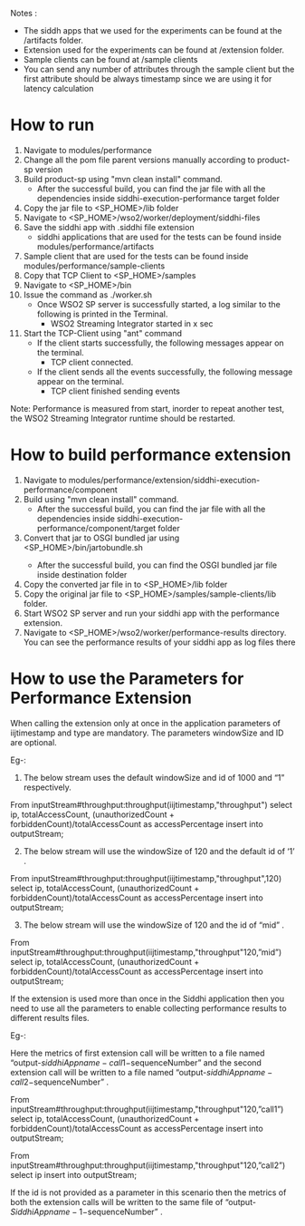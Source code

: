 Notes :
* The siddh apps that we used for the experiments can be found at the /artifacts folder.
* Extension used for the experiments can be found at /extension folder.
* Sample clients can be found at /sample clients
* You can send any number of attributes through the sample client but the first attribute should be always timestamp
  since we are using it for latency calculation

How to run
==========

1. Navigate to modules/performance
2. Change all the pom file parent versions manually according to product-sp version
3. Build product-sp using "mvn clean install" command.
   * After the successful build, you can find the jar file with all the
     dependencies inside siddhi-execution-performance target folder
4. Copy the jar file to <SP_HOME>/lib folder
5. Navigate to <SP_HOME>/wso2/worker/deployment/siddhi-files
6. Save the siddhi app with .siddhi file extension
    * siddhi applications that are used for the tests can be found inside modules/performance/artifacts
7. Sample client that are used for the tests can be found inside modules/performance/sample-clients
8. Copy that TCP Client to <SP_HOME>/samples
9. Navigate to <SP_HOME>/bin
10. Issue the command as ./worker.sh
    * Once WSO2 SP server is successfully started, a log similar to the following is printed in the Terminal.
        * WSO2 Streaming Integrator started in x sec
11. Start the TCP-Client using "ant" command
    * If the client starts successfully, the following messages appear on the terminal.
        * TCP client connected.
    * If the client sends all the events successfully, the following message appear on the terminal.
        * TCP client finished sending events
        
Note:
 Performance is measured from start, inorder to repeat another test, the WSO2 Streaming Integrator runtime should be restarted. 

How to build performance extension
==================================

1. Navigate to modules/performance/extension/siddhi-execution-performance/component
2. Build using "mvn clean install" command.
    * After the successful build, you can find the jar file with all the
     dependencies inside siddhi-execution-performance/component/target folder
3. Convert that jar to OSGI bundled jar using <SP_HOME>/bin/jartobundle.sh <source><destination> 
    * After the successful build, you can find the OSGI bundled jar file inside 
      destination folder
4. Copy the converted jar file in <destination> to <SP_HOME>/lib folder
5. Copy the original jar file to <SP_HOME>/samples/sample-clients/lib folder.
6. Start WSO2 SP server and run your siddhi app with the performance extension.
7. Navigate to <SP_HOME>/wso2/worker/performance-results directory.
   You can see the performance results of your siddhi app as log files there

How to use the Parameters for Performance Extension
===================================================

When calling the extension only at once in the application parameters of iijtimestamp and type are mandatory. The parameters windowSize and ID are optional.

Eg-:

1. The below stream uses the default windowSize and id of 1000 and “1” respectively.

From inputStream#throughput:throughput(iijtimestamp,"throughput")
select ip, totalAccessCount, (unauthorizedCount + forbiddenCount)/totalAccessCount as accessPercentage
insert into outputStream;

2. The below stream will  use the windowSize of 120 and the default id of ‘1’ .

From inputStream#throughput:throughput(iijtimestamp,"throughput",120)
select ip, totalAccessCount, (unauthorizedCount + forbiddenCount)/totalAccessCount as accessPercentage
insert into outputStream;

3. The below stream will  use the windowSize of 120 and the id of “mid” .

From inputStream#throughput:throughput(iijtimestamp,"throughput"120,”mid”)
select ip, totalAccessCount, (unauthorizedCount + forbiddenCount)/totalAccessCount as accessPercentage
insert into outputStream;


If the extension is used more than once in the Siddhi application then you need to use  all the parameters to enable collecting performance results to different results files.

Eg-:

Here the metrics of first extension call will be written to  a file named “output-$siddhiAppname-call1-$sequenceNumber” and the second extension call will be written to a file named “output-$siddhiAppname-call2-$sequenceNumber” .

From inputStream#throughput:throughput(iijtimestamp,"throughput"120,”call1”)
select ip, totalAccessCount, (unauthorizedCount + forbiddenCount)/totalAccessCount as accessPercentage
insert into outputStream;

From inputStream#throughput:throughput(iijtimestamp,"throughput"120,”call2”)
select ip
insert into outputStream;

If the id is not provided as a parameter in this scenario then the metrics of both the extension calls will be written to the same file of  “output-$SiddhiAppname-1-$sequenceNumber” .



